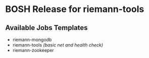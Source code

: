 # BOSH Release for riemann-tools

## Available Jobs Templates
- riemann-mongodb
- riemann-tools _(basic net and health check)_
- riemann-zookeeper

